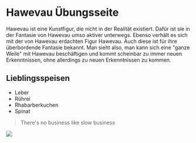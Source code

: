 # Hawevau Übungsseite
Hawevau ist eine Kunstfigur, die nicht in der Realität existiert. Dafür ist sie in der Fantasie von Hawevau umso aktiver unterwegs. Ebenso verhält es sich mit der von Hawevau erdachten Figur Hawevau. Auch diese ist für ihre überbordende Fantasie bekannt. Man sieht also, man kann sich eine "ganze Weile" mit Hawevau beschäftigen und kommt scheinbar zu  immer neuen Erkenntnissen, ohne allerdings zu neuen Erkenntnissen zu kommen.
## Lieblingsspeisen
* Leber
* Rührei
* Rhabarberkuchen
* Spinat

> There's no business
> like slow business

<img src="https://upload.wikimedia.org/wikipedia/commons/thumb/3/38/Tapir_malayo_%28Tapirus_indicus%29%2C_Tierpark_Hellabrunn%2C_M%C3%BAnich%2C_Alemania%2C_2012-06-17%2C_DD_01.JPG/800px-Tapir_malayo_%28Tapirus_indicus%29%2C_Tierpark_Hellabrunn%2C_M%C3%BAnich%2C_Alemania%2C_2012-06-17%2C_DD_01.JPG"/>

